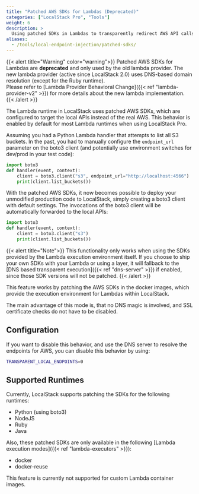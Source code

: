 ```yaml
---
title: "Patched AWS SDKs for Lambdas (Deprecated)"
categories: ["LocalStack Pro", "Tools"]
weight: 6
description: >
  Using patched SDKs in Lambdas to transparently redirect AWS API calls to LocalStack
aliases:
  - /tools/local-endpoint-injection/patched-sdks/
---
```


{{< alert title="Warning" color="warning">}}
Patched AWS SDKs for Lambdas are **deprecated** and only used by the old lambda provider.
The new lambda provider (active since LocalStack&nbsp;2.0) uses DNS-based domain resolution (except for the Ruby runtime).<br>
Please refer to [Lambda Provider Behavioral Change]({{< ref "lambda-provider-v2" >}}) for more details about the new lambda implementation.
{{< /alert >}}

The Lambda runtime in LocalStack uses patched AWS SDKs, which are configured to target the local APIs instead of the real AWS.
This behavior is enabled by default for most Lambda runtimes when using LocalStack Pro.

Assuming you had a Python Lambda handler that attempts to list all S3 buckets. In the past, you had to manually configure the `endpoint_url` parameter on the boto3 client (and potentially use environment switches for dev/prod in your test code):
```python
import boto3
def handler(event, context):
    client = boto3.client("s3", endpoint_url="http://localhost:4566")
    print(client.list_buckets())
```

With the patched AWS SDKs, it now becomes possible to deploy your unmodified production code to LocalStack, simply creating a boto3 client with default settings. The invocations of the boto3 client will be automatically forwarded to the local APIs:
```python
import boto3
def handler(event, context):
    client = boto3.client("s3")
    print(client.list_buckets())
```

{{< alert title="Note">}}
This functionality only works when using the SDKs provided by the Lambda execution environment itself.
If you choose to ship your own SDKs with your Lambda or using a layer, it will fallback to the [DNS based transparent execution]({{< ref "dns-server" >}}) if enabled, since those SDK versions will not be patched.
{{< /alert >}}

This feature works by patching the AWS SDKs in the docker images, which provide the execution environment for Lambdas within LocalStack.

The main advantage of this mode is, that no DNS magic is involved, and SSL certificate checks do not have to be disabled.

## Configuration

If you want to disable this behavior, and use the DNS server to resolve the endpoints for AWS, you can disable this behavior by using:

```bash
TRANSPARENT_LOCAL_ENDPOINTS=0
```

## Supported Runtimes
Currently, LocalStack supports patching the SDKs for the following runtimes:

* Python (using boto3)
* NodeJS
* Ruby
* Java

Also, these patched SDKs are only available in the following [Lambda execution modes]({{< ref "lambda-executors" >}}):

* docker
* docker-reuse

This feature is currently not supported for custom Lambda container images.
